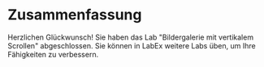 # Zusammenfassung

Herzlichen Glückwunsch! Sie haben das Lab "Bildergalerie mit vertikalem Scrollen" abgeschlossen. Sie können in LabEx weitere Labs üben, um Ihre Fähigkeiten zu verbessern.
